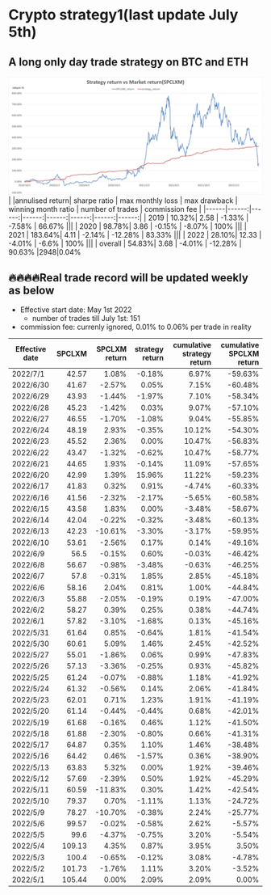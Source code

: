 # Crypto strategy1(last update July 5th)

## A long only day trade strategy on BTC and ETH

![Alt text](https://github.com/oldjack233/crypto_strategy1/blob/main/images/vs%20marketv2.png)
| |annulised return|	sharpe ratio |	max monthly loss |	max drawback	| winning month ratio | number of trades | commission fee |
|------|------:|------:|------:|------:|------:|------:|------:|
|	2019	|	10.32%|	2.58	|	-1.33%	|	-7.58%	|	66.67%	|||
|	2020	|	98.78%|	3.86	|	-0.15%	|	-8.07%	|	100%	|||
|	2021	|	183.64%|	4.11	|	-2.14%	| -12.28%	|	83.33%	|||
|	2022	|	28.10%|	12.33	|	-4.01%	|	-6.6%	|	100%	|||
|	overall	|	54.83%|	3.68	|	-4.01%	|	-12.28%	|	90.63%	|2948|0.04%

## :fire::fire::fire::fire:Real trade record will be updated weekly as below
- Effective start date: May 1st 2022
  - number of trades till July 1st: 151
- commission fee: currenly ignored, 0.01% to 0.06% per trade in reality

|Effective date |	SPCLXM |	SPCLXM return |	strategy return	| cumulative strategy return |	cumulative SPCLXM return |
|------|------:|------:|------:|------:|------:|
|	2022/7/1	|	42.57	|	1.08%	|	-0.18%	|	6.97%	|	-59.63%	|
|	2022/6/30	|	41.67	|	-2.57%	|	0.05%	|	7.15%	|	-60.48%	|
|	2022/6/29	|	43.93	|	-1.44%	|	-1.97%	|	7.10%	|	-58.34%	|
|	2022/6/28	|	45.23	|	-1.42%	|	0.03%	|	9.07%	|	-57.10%	|
|	2022/6/27	|	46.55	|	-1.70%	|	-1.08%	|	9.04%	|	-55.85%	|
|	2022/6/24	|	48.19	|	2.93%	|	-0.35%	|	10.12%	|	-54.30%	|
|	2022/6/23	|	45.52	|	2.36%	|	0.00%	|	10.47%	|	-56.83%	|
|	2022/6/22	|	43.47	|	-1.32%	|	-0.62%	|	10.47%	|	-58.77%	|
|	2022/6/21	|	44.65	|	1.93%	|	-0.14%	|	11.09%	|	-57.65%	|
|	2022/6/20	|	42.99	|	1.39%	|	15.96%	|	11.22%	|	-59.23%	|
|	2022/6/17	|	41.83	|	0.32%	|	0.91%	|	-4.74%	|	-60.33%	|
|	2022/6/16	|	41.56	|	-2.32%	|	-2.17%	|	-5.65%	|	-60.58%	|
|	2022/6/15	|	43.58	|	1.83%	|	0.00%	|	-3.48%	|	-58.67%	|
|	2022/6/14	|	42.04	|	-0.22%	|	-0.32%	|	-3.48%	|	-60.13%	|
|	2022/6/13	|	42.23	|	-10.61%	|	-3.30%	|	-3.17%	|	-59.95%	|
|	2022/6/10	|	53.61	|	-2.56%	|	0.17%	|	0.14%	|	-49.16%	|
|	2022/6/9	|	56.5	|	-0.15%	|	0.60%	|	-0.03%	|	-46.42%	|
|	2022/6/8	|	56.67	|	-0.98%	|	-3.48%	|	-0.63%	|	-46.25%	|
|	2022/6/7	|	57.8	|	-0.31%	|	1.85%	|	2.85%	|	-45.18%	|
|	2022/6/6	|	58.16	|	2.04%	|	0.81%	|	1.00%	|	-44.84%	|
|	2022/6/3	|	55.88	|	-2.05%	|	-0.19%	|	0.19%	|	-47.00%	|
|	2022/6/2	|	58.27	|	0.39%	|	0.25%	|	0.38%	|	-44.74%	|
|	2022/6/1	|	57.82	|	-3.10%	|	-1.68%	|	0.13%	|	-45.16%	|
|	2022/5/31	|	61.64	|	0.85%	|	-0.64%	|	1.81%	|	-41.54%	|
|	2022/5/30	|	60.61	|	5.09%	|	1.46%	|	2.45%	|	-42.52%	|
|	2022/5/27	|	55.01	|	-1.86%	|	0.06%	|	0.99%	|	-47.83%	|
|	2022/5/26	|	57.13	|	-3.36%	|	-0.25%	|	0.93%	|	-45.82%	|
|	2022/5/25	|	61.24	|	-0.07%	|	-0.88%	|	1.18%	|	-41.92%	|
|	2022/5/24	|	61.32	|	-0.56%	|	0.14%	|	2.06%	|	-41.84%	|
|	2022/5/23	|	62.01	|	0.71%	|	1.23%	|	1.91%	|	-41.19%	|
|	2022/5/20	|	61.14	|	-0.44%	|	-0.44%	|	0.68%	|	-42.01%	|
|	2022/5/19	|	61.68	|	-0.16%	|	0.46%	|	1.12%	|	-41.50%	|
|	2022/5/18	|	61.88	|	-2.30%	|	-0.80%	|	0.66%	|	-41.31%	|
|	2022/5/17	|	64.87	|	0.35%	|	1.10%	|	1.46%	|	-38.48%	|
|	2022/5/16	|	64.42	|	0.46%	|	-1.57%	|	0.36%	|	-38.90%	|
|	2022/5/13	|	63.83	|	5.32%	|	0.00%	|	1.92%	|	-39.46%	|
|	2022/5/12	|	57.69	|	-2.39%	|	0.50%	|	1.92%	|	-45.29%	|
|	2022/5/11	|	60.59	|	-11.83%	|	0.30%	|	1.42%	|	-42.54%	|
|	2022/5/10	|	79.37	|	0.70%	|	-1.11%	|	1.13%	|	-24.72%	|
|	2022/5/9	|	78.27	|	-10.70%	|	-0.38%	|	2.24%	|	-25.77%	|
|	2022/5/6	|	99.57	|	-0.02%	|	-0.58%	|	2.62%	|	-5.57%	|
|	2022/5/5	|	99.6	|	-4.37%	|	-0.75%	|	3.20%	|	-5.54%	|
|	2022/5/4	|	109.13	|	4.35%	|	0.87%	|	3.95%	|	3.50%	|
|	2022/5/3	|	100.4	|	-0.65%	|	-0.12%	|	3.08%	|	-4.78%	|
|	2022/5/2	|	101.73	|	-1.76%	|	1.11%	|	3.20%	|	-3.52%	|
|	2022/5/1	|	105.44	|	0.00%	|	2.09%	|	2.09%	|	0.00%	|
